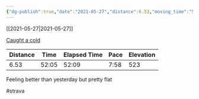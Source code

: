 ```yaml
---
{"dg-publish":true,"date":"2021-05-27","distance":6.53,"moving_time":"52:05","elapsed_time":"52:09","pace":"7:58","total_elevation_gain":523,"url":"https://www.strava.com/activities/5369246582","permalink":"/01-personal/strava/2021-05-27-caught-a-cold/","dgPassFrontmatter":true}
---
```



[[2021-05-27\|2021-05-27]]

[Caught a cold](https://www.strava.com/activities/5369246582)

| Distance | Time  | Elapsed Time | Pace | Elevation |
| -------- | ----- | ------------ | ---- | --------- |
| 6.53     | 52:05 | 52:09        | 7:58 | 523       |


Feeling better than yesterday but pretty flat

#strava
